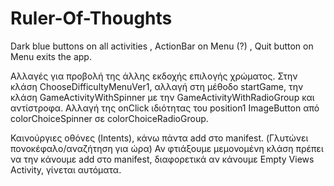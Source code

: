 # Ruler-Of-Thoughts


Dark blue buttons on all activities , ActionBar on Menu (?) , Quit button on Menu exits the app.


Αλλαγές για προβολή της άλλης εκδοχής επιλογής χρώματος. Στην κλάση ChooseDifficultyMenuVer1, αλλαγή στη μέθοδο startGame, την κλάση GameActivityWithSpinner με την 
GameActivityWithRadioGroup και αντίστροφα. Αλλαγή της onClick ιδιότητας του position1 ImageButton από colorChoiceSpinner σε colorChoiceRadioGroup.

Καινούργιες οθόνες (Intents), κάνω πάντα add στο manifest. (Γλυτώνει πονοκέφαλο/αναζήτηση για ώρα)
Αν φτιάξουμε μεμονομένη κλάση πρέπει να την κάνουμε add στο manifest, διαφορετικά αν κάνουμε 
Empty Views Activity, γίνεται αυτόματα.
